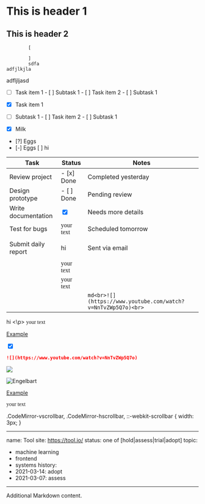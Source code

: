 # This is header 1
## This is header 2

			[ 
			
			]
			sdfa
	adfjlkjla
adfljljasd


- [ ] Task item 1 - [ ] Subtask 1 - [ ] Task item 2 - [ ] Subtask 1

- [x] Task item 1 
- [ ] Subtask 1 - [ ] Task item 2 - [ ] Subtask 1


- [x] Milk 
- [?] Eggs 
- [-] Eggs
[ ] hi

| Task                | Status                                              | Notes                                                            |
| ------------------- | --------------------------------------------------- | ---------------------------------------------------------------- |
| Review project      | - [x] Done                                          | Completed yesterday                                              |
| Design prototype    | - [ ] Done                                          | Pending review                                                   |
| Write documentation | <input type="checkbox" checked/>                    | Needs more details                                               |
| Test for bugs       | <span style="font-family: cursive">your text</span> | Scheduled tomorrow                                               |
| Submit daily report | <p> hi </p>                                         | Sent via email                                                   |
|                     | <span style="font-family: cursive">your text</span> |                                                                  |
|                     | <span style="font-family: cursive">your text</span> |                                                                  |
|                     |                                                     | ```md<br>![](https://www.youtube.com/watch?v=NnTvZWp5Q7o)<br>``` |

<p> hi <\p>
<span style="font-family: cursive">your text</span>


<u>Example</u>

<input type="checkbox" checked/>


```md
![](https://www.youtube.com/watch?v=NnTvZWp5Q7o)
```


![](https://www.youtube.com/watch?v=NnTvZWp5Q7o)

![Engelbart](https://history-computer.com/ModernComputer/Basis/images/Engelbart.jpg)


<u>Example</u>


<span style="font-family: cursive">your text</span>


.CodeMirror-vscrollbar,
.CodeMirror-hscrollbar,
::-webkit-scrollbar {
  width: 3px;
}

---
name: Tool
site: https://tool.io/
status: one of [hold|assess|trial|adopt]
topic: 
 - machine learning
 - frontend
 - systems
history:
  - 2021-03-14: adopt
  - 2021-03-07: assess
---

Additional Markdown content.